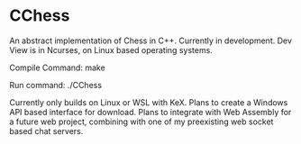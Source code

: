 # CChess
An abstract implementation of Chess in C++.
Currently in development. Dev View is in Ncurses, on Linux based operating systems. 

Compile Command: make

Run command: ./CChess 

Currently only builds on Linux or WSL with KeX.
Plans to create a Windows API based interface for download.
Plans to integrate with Web Assembly for a future web project, combining with one of my preexisting web socket based chat servers.
